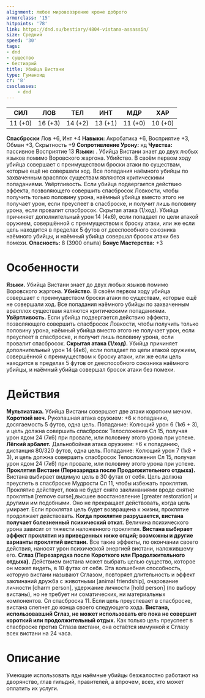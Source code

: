 ```yaml
---
alignment: любое мировоззрение кроме доброго
armorclass: '15'
hitpoints: '78'
link: https://dnd.su/bestiary/4804-vistana-assassin/
size: Средний
speed: '30'
tags:
- dnd
- существо
- бестиарий
title: Убийца Вистани
type: Гуманоид
cr: '8'
cssclasses:
    - dnd
---
```



| СИЛ | ЛОВ | ТЕЛ | ИНТ | МДР | ХАР |
|---|---|---|---|---|---|
| 11 (+0) | 16 (+3) | 14 (+2) | 13 (+1) | 11 (+0) | 10 (+0) |
**Спасброски** Лов +6, Инт +4
**Навыки:** Акробатика +6, Восприятие +3, Обман +3, Скрытность +9
**Сопротивление Урону:** яд
**Чувства:** пассивное Восприятие 13
**Языки:** . Убийца Вистани знает до двух любых языков помимо Воровского жаргона.
Убийство. В своём первом ходу убийца совершает с преимуществом броски атаки по существам, которые ещё не совершали ход. Все попадания наёмного убийцы по захваченным врасплох существам являются критическими попаданиями.
Увёртливость. Если убийца подвергается действию эффекта, позволяющего совершить спасбросок Ловкости, чтобы получить только половину урона, наёмный убийца вместо этого не получает урон, если преуспеет в спасброске, и получит лишь половину урона, если провалит спасбросок.
Скрытая атака (1/ход). Убийца причиняет дополнительный урон 14 (4к6), если попадает по цели атакой оружием, совершённой с преимуществом к броску атаки, или же если цель находится в пределах 5 футов от дееспособного союзника наёмного убийцы, и наёмный убийца совершал бросок атаки без помехи.
**Опасность:** 8 (3900 опыта)
**Бонус Мастерства:** +3


# Особенности
**Языки.** Убийца Вистани знает до двух любых языков помимо Воровского жаргона.
**Убийство.** В своём первом ходу убийца совершает с преимуществом броски атаки по существам, которые ещё не совершали ход. Все попадания наёмного убийцы по захваченным врасплох существам являются критическими попаданиями.
**Увёртливость.** Если убийца подвергается действию эффекта, позволяющего совершить спасбросок Ловкости, чтобы получить только половину урона, наёмный убийца вместо этого не получает урон, если преуспеет в спасброске, и получит лишь половину урона, если провалит спасбросок.
**Скрытая атака (1/ход).** Убийца причиняет дополнительный урон 14 (4к6), если попадает по цели атакой оружием, совершённой с преимуществом к броску атаки, или же если цель находится в пределах 5 футов от дееспособного союзника наёмного убийцы, и наёмный убийца совершал бросок атаки без помехи.


# Действия
**Мультиатака.** Убийца Вистани совершает две атаки коротким мечом.
**Короткий меч.** Рукопашная атака оружием: +6 к попаданию, досягаемость 5 футов, одна цель. Попадание: Колющий урон 6 (1к6 + 3), и цель должна совершить спасбросок Телосложения Сл 15, получая урон ядом 24 (7к6) при провале, или половину этого урона при успехе.
**Лёгкий арбалет.** Дальнобойная атака оружием: +6 к попаданию, дистанция 80/320 футов, одна цель. Попадание: Колющий урон 7 (1к8 + 3), и цель должна совершить спасбросок Телосложения Сл 15, получая урон ядом 24 (7к6) при провале, или половину этого урона при успехе.
**Проклятия Вистани (Перезарядка после Продолжительного отдыха).** Вистана выбирает видимую цель в 30 футах от себя. Цель должна преуспеть в спасброске Мудрости Сл 11, чтобы избежать проклятия. Проклятие действует, пока не будет снято заклинаниями вроде снятие проклятья [remove curse],высшее восстановление [greater restoration] и другими им подобными. Оно не прекращает действовать, когда цель умирает. Если проклятая цель будет возвращена к жизни, проклятие продолжает действовать.
**Когда проклятие разрушается, вистана получает болезненный психический откат.** Величина психического урона зависит от тяжести наложенного проклятия.
**Вистана выбирает эффект проклятия из приведенных ниже опций; возможны и другие варианты проклятий вистани.** Все такие эффекты, по окончании своего действия, наносят урон психической энергией вистани, наложившему его.
**Сглаз (Перезарядка после Короткого или Продолжительного отдыха).** Действием вистана может выбрать целью существо, которое он может видеть, в 10 футах от себя. Эта волшебная способность, которую вистани называют Сглазом, повторяет длительность и эффект заклинаний дружба с животными [animal friendship], очарование личности [charm person], удержание личности [hold person] (по выбору вистаны), но не требует ни соматических, ни материальных компонентов. Сл спасброска 11. Если цель преуспевает в спасброске, вистана слепнет до конца своего следующего хода.
**Вистана, использовавший Сглаз, не может использовать его пока не совершит короткий или продолжительный отдых.** Как только цель преуспеет в спасброске против Сглаза вистани, она остаётся иммунной к Сглазу всех вистани на 24 часа.


# Описание
Умеющие использовать яды наёмные убийцы безжалостно работают на дворянство, глав гильдий, правителей, а впрочем, всех, кто может оплатить их услуги.
